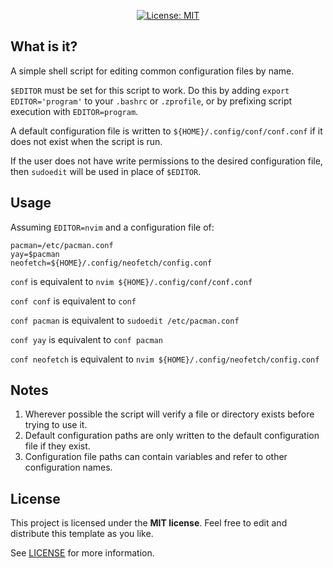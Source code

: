 <div align="center">
  
[![License: MIT](https://img.shields.io/badge/License-MIT-blue.svg)](https://github.com/pcsagan/conf/blob/main/LICENSE)

</div>

## What is it?

A simple shell script for editing common configuration files by name.

`$EDITOR` must be set for this script to work. Do this by adding `export EDITOR='program'` to your `.bashrc` or `.zprofile`, or by prefixing script execution with `EDITOR=program`.

A default configuration file is written to `${HOME}/.config/conf/conf.conf` if it does not exist when the script is run.

If the user does not have write permissions to the desired configuration file, then `sudoedit` will be used in place of `$EDITOR`.

## Usage

Assuming `EDITOR=nvim` and a configuration file of:
```
pacman=/etc/pacman.conf
yay=$pacman
neofetch=${HOME}/.config/neofetch/config.conf
```

`conf` is equivalent to `nvim ${HOME}/.config/conf/conf.conf`

`conf conf` is equivalent to `conf`

`conf pacman` is equivalent to `sudoedit /etc/pacman.conf`

`conf yay` is equivalent to `conf pacman`

`conf neofetch` is equivalent to `nvim ${HOME}/.config/neofetch/config.conf`

## Notes

1. Wherever possible the script will verify a file or directory exists before trying to use it.
2. Default configuration paths are only written to the default configuration file if they exist.
3. Configuration file paths can contain variables and refer to other configuration names.

## License

This project is licensed under the **MIT license**. Feel free to edit and distribute this template as you like.

See [LICENSE](LICENSE) for more information.